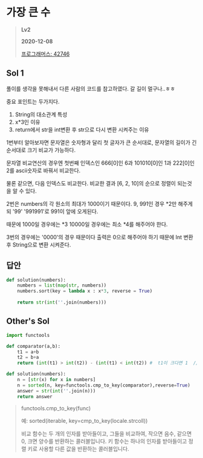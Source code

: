# 가장 큰 수
> **Lv2**
>
> **2020-12-08**
>
> [프로그래머스: 42746](https://programmers.co.kr/learn/courses/30/lessons/42746)

## Sol 1
풀이를 생각을 못해내서 다른 사람의 코드를 참고하였다. 갈 길이 멀구나..ㅎㅎ


중요 포인트는 두가지다.
1. String의 대소관계 특성
2. x*3인 이유
3. return에서 str을 int변환 후 str으로 다시 변환 시켜주는 이유

1번부터 알아보자면 문자열은 숫자형과 달리 첫 글자가 큰 순서대로, 문자열의 길이가 긴 순서대로 크기 비교가 가능하다.

문자열 비교연산의 경우엔 첫번째 인덱스인 666[0]인 6과 101010[0]인 1과 222[0]인 2를 ascii숫자로 바꿔서 비교한다. 

물론 같으면, 다음 인덱스도 비교한다. 비교한 결과 [6, 2, 10]의 순으로 정렬이 되는것을 알 수 있다.


2번은 numbers의 각 원소의 최대가 1000이기 때문이다. 9, 991인 경우 *2만 해주게 되 '99' '991991'로 991이 앞에 오게된다.

때문에 1000일 경우에는 *3 10000일 경우에는 최소 *4를 해주어야 한다.


3번의 경우에는 '0000'의 경우 때문이다 출력은 0으로 해주어야 하기 때문에 Int 변환 후 String으로 변환 시켜준다.


## 답안
```python
def solution(numbers):
    numbers = list(map(str, numbers))
    numbers.sort(key = lambda x : x*3, reverse = True)
    
    return str(int(''.join(numbers)))
```

## Other's Sol
```python
import functools

def comparator(a,b):
    t1 = a+b
    t2 = b+a
    return (int(t1) > int(t2)) - (int(t1) < int(t2)) #  t1이 크다면 1  // t2가 크다면 -1  //  같으면 0

def solution(numbers):
    n = [str(x) for x in numbers]
    n = sorted(n, key=functools.cmp_to_key(comparator),reverse=True)
    answer = str(int(''.join(n)))
    return answer
```

> functools.cmp_to_key(func)
>
> 예: sorted(iterable, key=cmp_to_key(locale.strcoll))  
>
>비교 함수는 두 개의 인자를 받아들이고, 그들을 비교하여, 작으면 음수, 같으면 0, 크면 양수를 반환하는 콜러블입니다. 키 함수는 하나의 인자를 받아들이고 정렬 키로 사용할 다른 값을 반환하는 콜러블입니다.

